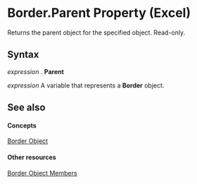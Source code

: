 
# Border.Parent Property (Excel)

Returns the parent object for the specified object. Read-only.


## Syntax

 _expression_ . **Parent**

 _expression_ A variable that represents a **Border** object.


## See also


#### Concepts


[Border Object](bca516bf-7c0f-f9df-078d-dfb522f256f3.md)
#### Other resources


[Border Object Members](9894a092-7e82-4108-3463-c6d7b542659c.md)
